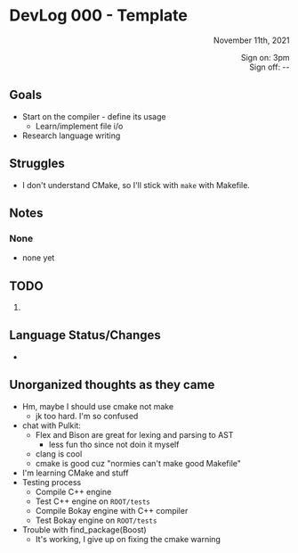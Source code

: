 # DevLog 000 - Template
<div align="right">
November 11th, 2021

Sign on: 3pm\
Sign off: --
</div>

## Goals
- Start on the compiler - define its usage
  - Learn/implement file i/o
- Research language writing

## Struggles
- I don't understand CMake, so I'll stick with `make` with Makefile.

## Notes
### None
- none yet

## TODO
1. 

## Language Status/Changes
- 

## Unorganized thoughts as they came
- Hm, maybe I should use cmake not make
  - jk too hard. I'm so confused
- chat with Pulkit:
  - Flex and Bison are great for lexing and parsing to AST
    - less fun tho since not doin it myself
  - clang is cool
  - cmake is good cuz "normies can't make good Makefile"
- I'm learning CMake and stuff
- Testing process
  - Compile C++ engine
  - Test C++ engine on `ROOT/tests`
  - Compile Bokay engine with C++ compiler
  - Test Bokay engine on `ROOT/tests`
- Trouble with find_package(Boost)
  - It's working, I give up on fixing the cmake warning
